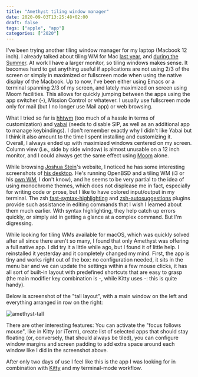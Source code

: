 ```yaml
---
title: "Amethyst tiling window manager"
date: 2020-09-03T13:25:48+02:00
draft: false
tags: ["apple", "app"]
categories: ["2020"]
---
```


I've been trying another tiling window manager for my laptop (Macbook 12 inch). I already talked about tiling WM for Mac [last year](/post/moom-app/), and [during the Summer](/micro/2020-07-03-10-52-31/). At work I have a larger monitor, so tiling windows makes sense. It becomes hard to get anything useful if applications are not using 2/3 of the screen or simply in maximized or fullscreen mode when using the native display of the Macbook. Up to now, I've been either using Emacs or a terminal spanning 2/3 of my screen, and lately maximized on screen using Moom facilities. This allows for quickly jumping between the apps using the app switcher (<alt>-<tab>), Mission Control or whatever. I usually use fullscreen mode only for mail (but I no longer use Mail app) or web browsing.

What I tried so far is [hhtwm](https://github.com/szymonkaliski/hhtwm) (too much of a hassle in terms of customization) and [yabai](https://github.com/koekeishiya/yabai/) (needs to disable SIP, as well as an additional app to manage keybindings). I don't remember exactly why I didn't like Yabai but I think it also amount to the time I spent installing and customizing it. Overall, I always ended up with maximized windows centered on my screen. Column view (i.e., side by side window) is almost unusable on a 12 inch monitor, and I could always get the same effect using [Moom](/post/moom-app/) alone.

While browsing [Joshua Stein](https://jcs.org/)'s website, I noticed he has some interesting screenshots of [his desktop](https://jcs.org/2017/07/14/matebook). He's running OpenBSD and a tiling WM (i3 or his [own WM](https://github.com/jcs/sdorfehs), I don't know), and he seems to be very partial to the idea of using monochrome themes, which does not displease me in fact, especially for writing code or prose, but I like to have colored input/output in my terminal. The zsh [fast-syntax-highlighting](https://github.com/zdharma/fast-syntax-highlighting) and [zsh-autosuggestions](https://github.com/zsh-users/zsh-autosuggestions) plugins provide such assistance in editing commands that I wish I learned about them much earlier. With syntax highlighting, they help catch up errors quickly, or simply aid in getting a glance at a complex command. But I'm digressing.

While looking for tiling WMs available for macOS, which was quickly solved after all since there aren't so many, I found that only Amethyst was offering a full native app. I did try it a little while ago, but I found it of little help. I reinstalled it yesterday and it completely changed my mind. First, the app is tiny and works right out of the box: no configuration needed, it sits in the menu bar and we can update the settings within a few mouse clicks, it has all sort of built-in layout with predefined shortcuts that are easy to grasp (the main modifier key combination is <alt>-<shift>, while Kitty uses <ctrl>-<shift>: this is quite handy).

Below is screenshot of the "tall layout", with a main window on the left and everything arranged in row on the right:

![amethyst-tall](/img/2020-09-03-14-12-44.png)

There are other interesting features: You can activate the "focus follows mouse", like in Kitty (or iTerm), create list of selected apps that should stay floating (or, conversely, that should always be tiled), you can configure window margins and screen padding to add extra space around each window like I did in the screenshot above.

After only two days of use I feel like this is the app I was looking for in combination with [Kitty](/post/kitty-terminal/) and my terminal-mode workflow.
